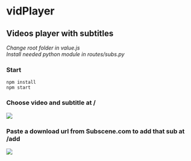 # vidPlayer
## Videos player with subtitles
*Change root folder in value.js* <br/>
*Install needed python module in routes/subs.py*
### Start
```npm install```<br>
```npm start```
### Choose video and subtitle at /
![](https://github.com/frydaiii/vidPlayer/blob/master/public/images/example1.png)
### Paste a download url from Subscene.com to add that sub at /add
![](https://github.com/frydaiii/vidPlayer/blob/master/public/images/example2.png)
